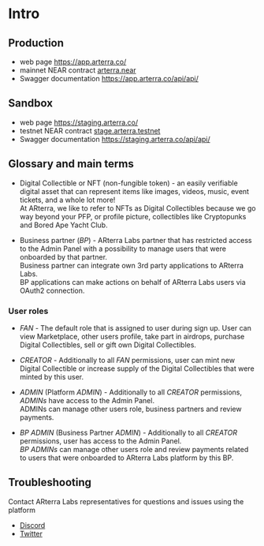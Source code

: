 # Intro

## Production
- web page https://app.arterra.co/
- mainnet NEAR contract [arterra.near](https://explorer.near.org/accounts/arterra.near)
- Swagger documentation https://app.arterra.co/api/api/

## Sandbox
- web page https://staging.arterra.co/
- testnet NEAR contract [stage.arterra.testnet](https://explorer.testnet.near.org/accounts/stage.arterra.testnet)
- Swagger documentation https://staging.arterra.co/api/api/

## Glossary and main terms

* Digital Collectible or NFT (non-fungible token) - an easily verifiable digital asset
that can represent items like images, videos, music, event tickets, and a whole lot more!<br/>
At ARterra, we like to refer to NFTs as Digital Collectibles because we go way beyond your PFP,
or profile picture, collectibles like Cryptopunks and Bored Ape Yacht Club.

* Business partner (_BP_) - ARterra Labs partner that has restricted access to the Admin Panel
with a possibility to manage users that were onboarded by that partner.<br/>
Business partner can integrate own 3rd party applications to ARterra Labs.<br/>
BP applications can make actions on behalf of ARterra Labs users via OAuth2 connection. 

### User roles
- _FAN_ - The default role that is assigned to user during sign up.
User can view Marketplace, other users profile, take part in airdrops, purchase Digital Collectibles,
sell or gift own Digital Collectibles.

- _CREATOR_ - Additionally to all _FAN_ permissions, user can mint new Digital Collectible
or increase supply of the Digital Collectibles that were minted by this user.

- _ADMIN_ (Platform _ADMIN_) - Additionally to all _CREATOR_ permissions, _ADMINs_ have access to the Admin Panel.<br/>
ADMINs can manage other users role, business partners and review payments.

- _BP ADMIN_ (Business Partner _ADMIN_) - Additionally to all _CREATOR_ permissions, user has access to the Admin Panel.<br/>
_BP ADMINs_ can manage other users role and review payments related to users that were onboarded to ARterra Labs platform by this BP.

## Troubleshooting
Contact ARterra Labs representatives for questions and issues using the platform
- [Discord](https://discord.com/invite/xAD2cTsHZG')
- [Twitter](https://twitter.com/ARterraLabs')
